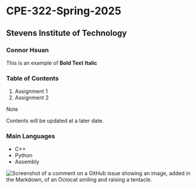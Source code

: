 # CPE-322-Spring-2025
## Stevens Institute of Technology
### Connor Hsuan

This is an example of **Bold Text**
__Italic__

### Table of Contents
1. Assignment 1
2. Assignment 2
> [!Note]
> Contents will be updated at a later date.

### Main Languages
* C++
* Python
* Assembly

![Screenshot of a comment on a GitHub issue showing an image, added in the Markdown, of an Octocat smiling and raising a tentacle.](https://encrypted-tbn0.gstatic.com/images?q=tbn:ANd9GcQVbjptG__e2qKoVyTC5ykZDx9GKegJ-AFRGA&s)
